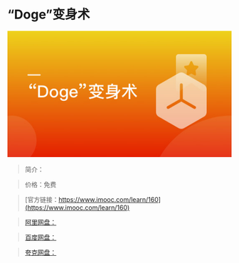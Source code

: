 # “Doge”变身术

![img](../../assets/5fe442df0001016b05400304.jpg)

> 简介：

> 价格：免费

> [官方链接：https://www.imooc.com/learn/160](https://www.imooc.com/learn/160)

> [阿里网盘：]()

> [百度网盘：]()

> [夸克网盘：]()
